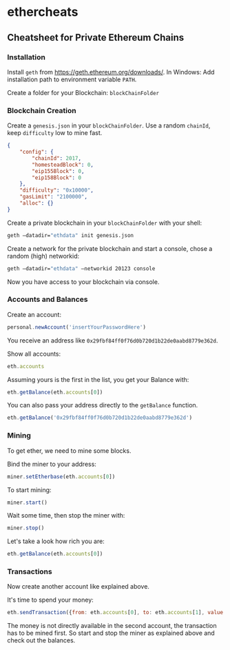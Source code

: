 # ethercheats

## Cheatsheet for Private Ethereum Chains

### Installation

Install `geth` from https://geth.ethereum.org/downloads/.
In Windows: Add installation path to environment variable `PATH`.

Create a folder for your Blockchain: `blockChainFolder`

### Blockchain Creation

Create a `genesis.json` in your `blockChainFolder`.
Use a random `chainId`, keep `difficulty` low to mine fast.

```json
{
    "config": {
        "chainId": 2017,
        "homesteadBlock": 0,
        "eip155Block": 0,
        "eip158Block": 0
    },
    "difficulty": "0x10000",
    "gasLimit": "2100000",
    "alloc": {}
}
```

Create a private blockchain in your `blockChainFolder` with your shell:

```sh
geth —datadir="ethdata" init genesis.json
```

Create a network for the private blockchain and start a console, chose a random (high) networkid:

```sh
geth —datadir="ethdata" —networkid 20123 console
```

Now you have access to your blockchain via console.

### Accounts and Balances

Create an account:

```javascript
personal.newAccount('insertYourPasswordHere')
```

You receive an address like `0x29fbf84ff0f76d0b720d1b22de0aabd8779e362d`.

Show all accounts:

```javascript
eth.accounts
```

Assuming yours is the first in the list, you get your Balance with:

```javascript
eth.getBalance(eth.accounts[0])
```

You can also pass your address directly to the `getBalance` function.

```javascript
eth.getBalance('0x29fbf84ff0f76d0b720d1b22de0aabd8779e362d')
```

### Mining

To get ether, we need to mine some blocks.

Bind the miner to your address:
```javascript
miner.setEtherbase(eth.accounts[0])
```

To start mining:
```javascript
miner.start()
```

Wait some time, then stop the miner with:
```javascript
miner.stop()
```

Let's take a look how rich you are:

```javascript
eth.getBalance(eth.accounts[0])
```

### Transactions

Now create another account like explained above.

It's time to spend your money:

```javascript
eth.sendTransaction({from: eth.accounts[0], to: eth.accounts[1], value: 202020})
```

The money is not directly available in the second account, the transaction has to be mined first.
So start and stop the miner as explained above and check out the balances.


